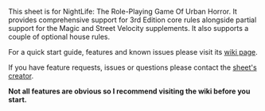 This sheet is for NightLife: The Role-Playing Game Of Urban Horror. It provides comprehensive support for 3rd Edition core rules alongside partial support for the Magic and Street Velocity supplements. It also supports a couple of optional house rules.

For a quick start guide, features and known issues please visit its [wiki page](https://wiki.roll20.net/NightLife_Character_Sheet).

If you have feature requests, issues or questions please contact the [sheet's creator](https://app.roll20.net/users/320214). 

**Not all features are obvious so I recommend visiting the wiki before you start.**
